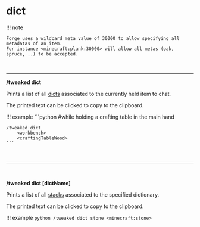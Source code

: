 # dict

!!! note

	Forge uses a wildcard meta value of 30000 to allow specifying all metadatas of an item.
	For instance <minecraft:plank:30000> will allow all metas (oak, spruce, ..) to be accepted.
	
<br>

---

**/tweaked dict**

Prints a list of all [dicts](/arguments/dict/) associated to the currently held item to chat.

The printed text can be clicked to copy to the clipboard.

!!! example
	```python
	#while holding a crafting table in the main hand

	/tweaked dict
		<workbench>
		<craftingTableWood>
	```

<br>

---

<br>

**/tweaked dict [dictName]**

Prints a list of all [stacks](/arguments/stack/) associated to the specified dictionary.

The printed text can be clicked to copy to the clipboard.

!!! example
	```python
	/tweaked dict stone
		<minecraft:stone>
	```